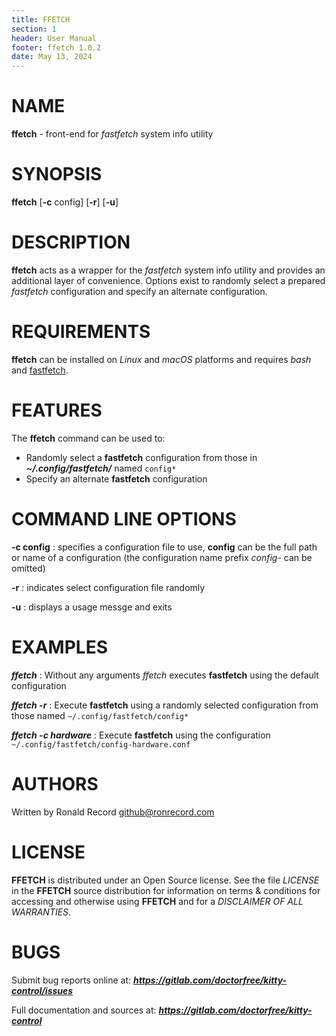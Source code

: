 ```yaml
---
title: FFETCH
section: 1
header: User Manual
footer: ffetch 1.0.2
date: May 13, 2024
---
```

# NAME
**ffetch** - front-end for *fastfetch* system info utility

# SYNOPSIS
**ffetch** [**-c** config] [**-r**] [**-u**]

# DESCRIPTION
**ffetch** acts as a wrapper for the *fastfetch* system info utility and provides an additional layer of convenience. Options exist to randomly select a prepared *fastfetch* configuration and specify an alternate configuration.

# REQUIREMENTS

**ffetch** can be installed on *Linux* and *macOS* platforms and requires *bash* and [fastfetch](https://github.com/fastfetch-cli/fastfetch).

# FEATURES
The **ffetch** command can be used to:

- Randomly select a **fastfetch** configuration from those in ***~/.config/fastfetch/*** named `config*`
- Specify an alternate **fastfetch** configuration

# COMMAND LINE OPTIONS

**-c config**
: specifies a configuration file to use, **config** can be the full path or name of a configuration (the configuration name prefix *config-* can be omitted)

**-r**
: indicates select configuration file randomly

**-u**
: displays a usage messge and exits

# EXAMPLES
***ffetch***
: Without any arguments *ffetch* executes **fastfetch** using the default configuration

***ffetch -r***
: Execute **fastfetch** using a randomly selected configuration from those named `~/.config/fastfetch/config*`

***ffetch -c hardware***
: Execute **fastfetch** using the configuration `~/.config/fastfetch/config-hardware.conf`

# AUTHORS
Written by Ronald Record github@ronrecord.com

# LICENSE
**FFETCH** is distributed under an Open Source license.  See the file *LICENSE* in the **FFETCH** source distribution for information on terms &amp; conditions for accessing and otherwise using **FFETCH** and for a *DISCLAIMER OF ALL WARRANTIES*.

# BUGS
Submit bug reports online at: ***https://gitlab.com/doctorfree/kitty-control/issues***

Full documentation and sources at: ***https://gitlab.com/doctorfree/kitty-control***

